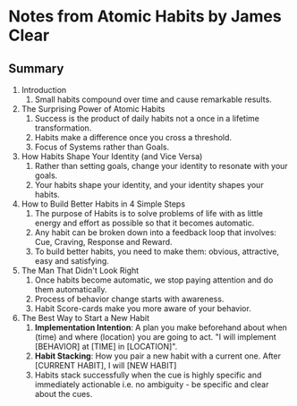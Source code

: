 # Notes from Atomic Habits by James Clear

## Summary

1. Introduction
   1. Small habits compound over time and cause remarkable results.
2. The Surprising Power of Atomic Habits
   1. Success is the product of daily habits not a once in a lifetime transformation.
   2. Habits make a difference once you cross a threshold.
   3. Focus of Systems rather than Goals.
3. How Habits Shape Your Identity (and Vice Versa)
   1. Rather than setting goals, change your identity to resonate with your goals.
   2. Your habits shape your identity, and your identity shapes your habits.
4. How to Build Better Habits in 4 Simple Steps
   1. The purpose of Habits is to solve problems of life with as little energy and effort as possible so that it becomes automatic.
   2. Any habit can be broken down into a feedback loop that involves: Cue, Craving, Response and Reward.
   3. To build better habits, you need to make them: obvious, attractive, easy and satisfying.
5. The Man That Didn't Look Right
   1. Once habits become automatic, we stop paying attention and do them automatically.
   2. Process of behavior change starts with awareness.
   3. Habit Score-cards make you more aware of your behavior.
6. The Best Way to Start a New Habit
   1. __Implementation Intention__: A plan you make beforehand about when (time) and where (location) you are going to act. "I will implement [BEHAVIOR] at [TIME] in [LOCATION]".
   2. __Habit Stacking__: How you pair a new habit with a current one. After [CURRENT HABIT], I will [NEW HABIT]
   3. Habits stack successfully when the cue is highly specific and immediately actionable i.e. no ambiguity - be specific and clear about the cues.